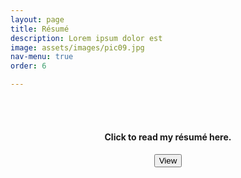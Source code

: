 ```yaml
---
layout: page
title: Résumé
description: Lorem ipsum dolor est
image: assets/images/pic09.jpg
nav-menu: true
order: 6

---
```

<center>
<br><br>
	<h4>Click to read my résumé here.<h4>

<button type="submit" onclick="window.open('Michaela_Blanchfield_CV_2022.pdf')">View</button>
